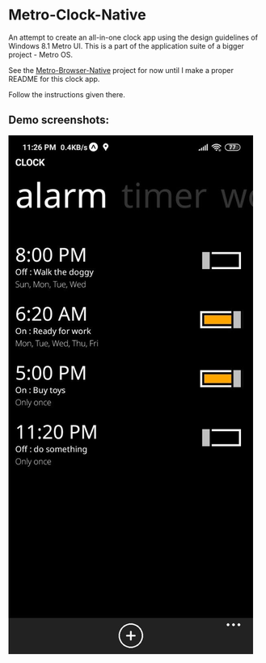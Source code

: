 # Metro-Clock-Native

An attempt to create an all-in-one clock app using the design guidelines of Windows 8.1 Metro UI. This is a part of the application suite of a bigger project - Metro OS.

See the [Metro-Browser-Native](https://github.com/god-s-perfect-idiot/metro-browser-native) project for now until I make a proper README for this clock app.

Follow the instructions given there.

## Demo screenshots:

![Alarm screen](./screenshots/alarm-demo.jpg)